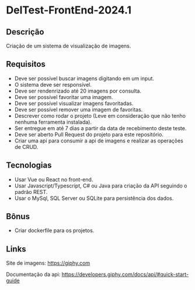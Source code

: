 # DelTest-FrontEnd-2024.1

## Descrição
Criação de um sistema de visualização de imagens.

## Requisitos
- Deve ser possível buscar imagens digitando em um input.
- O sistema deve ser responsível.
- Deve ser rendenrizado até 20 imagens por consulta.
- Deve ser possível favoritar uma imagem.
- Deve ser possível visualizar imagens favoritadas.
- Deve ser possível remover uma imagem de favoritas.
- Descrever como rodar o projeto (Leve em consideração que não tenho nenhuma ferramenta instalada).
- Ser entregue em até 7 dias a partir da data de recebimento deste teste.
- Deve ser aberto Pull Request do projeto para este repositório.
- Criar uma api para consumir a api de imagens e realizar as operações de CRUD.

## Tecnologias
- Usar Vue ou React no front-end.
- Usar Javascript/Typescript, C# ou Java para criação da API seguindo o padrão REST.
- Usar o MySql, SQL Server ou SQLite para persistência dos dados.

## Bônus
- Criar dockerfile para os projetos.

## Links
Site de imagens: https://giphy.com

Documentação da api: https://developers.giphy.com/docs/api/#quick-start-guide
